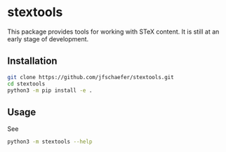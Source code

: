 # stextools

This package provides tools for working with STeX content.
It is still at an early stage of development.

## Installation
```bash
git clone https://github.com/jfschaefer/stextools.git
cd stextools
python3 -m pip install -e .
```

## Usage
See
```bash
python3 -m stextools --help
```
